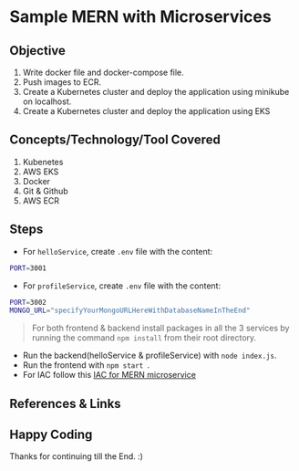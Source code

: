 # Sample MERN with Microservices

## Objective
1. Write docker file and docker-compose file.
2. Push images to ECR.
3. Create a Kubernetes cluster and deploy the application using minikube on localhost.
4. Create a Kubernetes cluster and deploy the application using EKS

## Concepts/Technology/Tool Covered
1. Kubenetes
2. AWS EKS
3. Docker
4. Git & Github
5. AWS ECR

## Steps
* For `helloService`, create `.env` file with the content:
```bash
PORT=3001
```
* For `profileService`, create `.env` file with the content:
```bash
PORT=3002
MONGO_URL="specifyYourMongoURLHereWithDatabaseNameInTheEnd"
```
> For both frontend & backend install packages in all the 3 services by running the command `npm install` from their root directory.
* Run the backend(helloService & profileService) with `node index.js`.
* Run the frontend with `npm start `. 
* For IAC follow this [IAC for MERN microservice](https://github.com/yashbhatt1304/iac-for-mern-microservice.git)

## References & Links

## Happy Coding
Thanks for continuing till the End. :)

